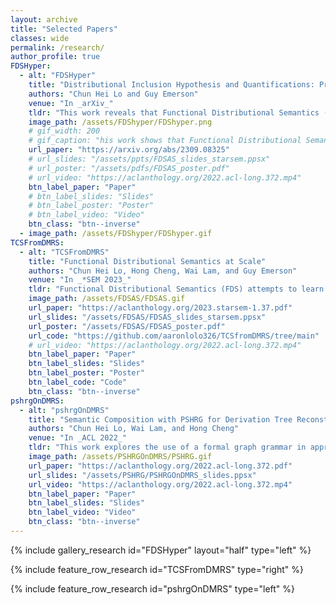 ```yaml
---
layout: archive
title: "Selected Papers"
classes: wide
permalink: /research/
author_profile: true
FDSHyper:
  - alt: "FDSHyper"
    title: "Distributional Inclusion Hypothesis and Quantifications: Probing Hypernymy in Functinoal Distributional Semantics"
    authors: "Chun Hei Lo and Guy Emerson"
    venue: "In _arXiv_"
    tldr: "This work reveals that Functional Distributional Semantics (FDS) captures hypernymy if trained on a corpus that follows the Distributional Inclusion Hypothesis (DIH). We further propose an alternative FDS training objective that handles simple universal quantifications, which enables hypernymy learning under the reverse of DIH and is shown to improve hypernymy detection from corpora."
    image_path: /assets/FDShyper/FDShyper.png
    # gif_width: 200
    # gif_caption: "his work shows that Functional Distributional Semantics (FDS) can capture hypernymy if trained on a corpus that follows the Distributional Inclusion Hypothesis (DIH), and proposes a training objective that handles simple universal quantifications and allow hypernymy learning under the reverse of DIH."
    url_paper: "https://arxiv.org/abs/2309.08325"
    # url_slides: "/assets/ppts/FDSAS_slides_starsem.ppsx"
    # url_poster: "/assets/pdfs/FDSAS_poster.pdf"
    # url_video: "https://aclanthology.org/2022.acl-long.372.mp4"
    btn_label_paper: "Paper"
    # btn_label_slides: "Slides"
    # btn_label_poster: "Poster"
    # btn_label_video: "Video"
    btn_class: "btn--inverse"
  - image_path: /assets/FDShyper/FDShyper.gif
TCSFromDMRS:
  - alt: "TCSFromDMRS"
    title: "Functional Distributional Semantics at Scale"
    authors: "Chun Hei Lo, Hong Cheng, Wai Lam, and Guy Emerson"
    venue: "In _*SEM 2023_"
    tldr: "Functional Distributional Semantics (FDS) attempts to learn truth-conditional meanings of words from distributional information in a corpus. This work extends the applicability of FDS to sentences with more complex structures."
    image_path: /assets/FDSAS/FDSAS.gif
    url_paper: "https://aclanthology.org/2023.starsem-1.37.pdf"
    url_slides: "/assets/FDSAS/FDSAS_slides_starsem.ppsx"
    url_poster: "/assets/FDSAS/FDSAS_poster.pdf"
    url_code: "https://github.com/aaronlolo326/TCSfromDMRS/tree/main"
    # url_video: "https://aclanthology.org/2022.acl-long.372.mp4"
    btn_label_paper: "Paper"
    btn_label_slides: "Slides"
    btn_label_poster: "Poster"
    btn_label_code: "Code"
    btn_class: "btn--inverse"
pshrgOnDMRS:
  - alt: "pshrgOnDMRS"
    title: "Semantic Composition with PSHRG for Derivation Tree Reconstruction from Graph-Based Meaning Representations"
    authors: "Chun Hei Lo, Wai Lam, and Hong Cheng"
    venue: "In _ACL 2022_"
    tldr: "This work explores the use of a formal graph grammar in approximating the composition of meaning representation graphs and recovering their synatctic derivations. Surface realization becomes more explainable with the syntax trees."
    image_path: /assets/PSHRGOnDMRS/PSHRG.gif
    url_paper: "https://aclanthology.org/2022.acl-long.372.pdf"
    url_slides: "/assets/PSHRG/PSHRGOnDMRS_slides.ppsx"
    url_video: "https://aclanthology.org/2022.acl-long.372.mp4"
    btn_label_paper: "Paper"
    btn_label_slides: "Slides"
    btn_label_video: "Video"
    btn_class: "btn--inverse"
---
```


<!-- {% for post in site.posts limit: 5 %}
  {% include archive-single.html %}
{% endfor %} -->

{% include gallery_research id="FDSHyper" layout="half" type="left" %}

{% include feature_row_research id="TCSFromDMRS" type="right" %}

{% include feature_row_research id="pshrgOnDMRS" type="left" %}